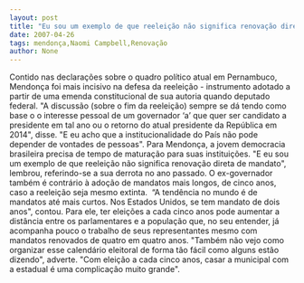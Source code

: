 ```yaml
---
layout: post
title: "Eu sou um exemplo de que reeleição não significa renovação direta de mandato”, diz Mendonça"
date: 2007-04-26
tags: mendonça,Naomi Campbell,Renovação
author: None
---
```

Contido nas declarações sobre o quadro político atual em Pernambuco, Mendonça foi mais incisivo na defesa da reeleição - instrumento adotado a partir de uma emenda constitucional de sua autoria quando deputado federal. 
\"A discussão (sobre o fim da reeleição) sempre se dá tendo como base o o interesse pessoal de um governador ‘a’ que quer ser candidato a presidente em tal ano ou o retorno do atual presidente da República em 2014\", disse. \"E eu acho que a institucionalidade do País não pode depender de vontades de pessoas\".
Para Mendonça, a jovem democracia brasileira precisa de tempo de maturação para suas instituições. \"E eu sou um exemplo de que reeleição não significa renovação direta de mandato\", lembrou, referindo-se a sua derrota no ano passado.
O ex-governador também é contrário à adoção de mandatos mais longos, de cinco anos, caso a reeleição seja mesmo extinta.&nbsp; 
“A tendência no mundo é de mandatos até mais curtos. Nos Estados Unidos, se tem mandato de dois anos\", contou. 
Para ele, ter eleições a cada cinco anos pode aumentar a distância entre os parlamentares e a população que, no seu entender, já acompanha pouco o trabalho de seus representantes mesmo com mandatos renovados de quatro em quatro anos.
\"Também não vejo como organizar esse calendário eleitoral de forma tão fácil como alguns estão dizendo\", adverte. \"Com eleição&nbsp;a cada&nbsp;cinco anos, casar a municipal com a estadual é uma complicação muito grande\".  